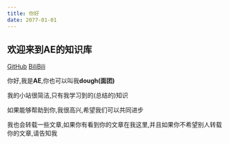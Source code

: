 ```yaml
---
title: 你好
date: 2077-01-01
---
```

## 欢迎来到AE的知识库
[GitHub](https://github.com/ancientElement) [BiliBili](https://space.bilibili.com/266967608)

你好,我是**AE**,你也可以叫我**dough(面团)**

我的小站很简洁,只有我学习到的(总结的)知识

如果能够帮助到你,我很高兴,希望我们可以共同进步

我也会转载一些文章,如果你有看到你的文章在我这里,并且如果你不希望别人转载你的文章,请告知我
